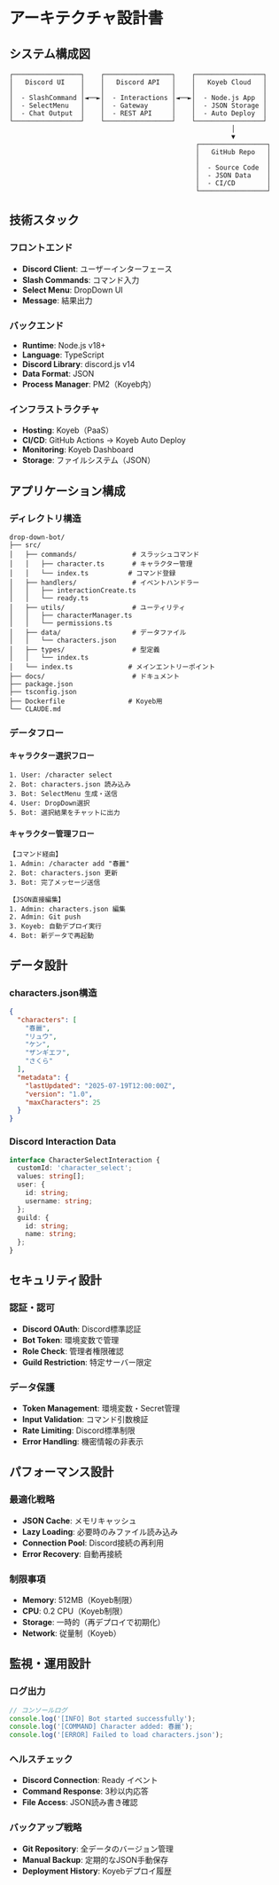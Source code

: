 # アーキテクチャ設計書

## システム構成図

```
┌─────────────────┐    ┌─────────────────┐    ┌─────────────────┐
│   Discord UI    │    │   Discord API   │    │   Koyeb Cloud   │
│                 │    │                 │    │                 │
│  - SlashCommand │◄──►│  - Interactions │◄──►│  - Node.js App  │
│  - SelectMenu   │    │  - Gateway      │    │  - JSON Storage │
│  - Chat Output  │    │  - REST API     │    │  - Auto Deploy  │
└─────────────────┘    └─────────────────┘    └─────────────────┘
                                                        │
                                                        ▼
                                               ┌─────────────────┐
                                               │   GitHub Repo   │
                                               │                 │
                                               │  - Source Code  │
                                               │  - JSON Data    │
                                               │  - CI/CD        │
                                               └─────────────────┘
```

## 技術スタック

### フロントエンド
- **Discord Client**: ユーザーインターフェース
- **Slash Commands**: コマンド入力
- **Select Menu**: DropDown UI
- **Message**: 結果出力

### バックエンド
- **Runtime**: Node.js v18+
- **Language**: TypeScript
- **Discord Library**: discord.js v14
- **Data Format**: JSON
- **Process Manager**: PM2（Koyeb内）

### インフラストラクチャ
- **Hosting**: Koyeb（PaaS）
- **CI/CD**: GitHub Actions → Koyeb Auto Deploy
- **Monitoring**: Koyeb Dashboard
- **Storage**: ファイルシステム（JSON）

## アプリケーション構成

### ディレクトリ構造
```
drop-down-bot/
├── src/
│   ├── commands/              # スラッシュコマンド
│   │   ├── character.ts       # キャラクター管理
│   │   └── index.ts          # コマンド登録
│   ├── handlers/              # イベントハンドラー
│   │   ├── interactionCreate.ts
│   │   └── ready.ts
│   ├── utils/                 # ユーティリティ
│   │   ├── characterManager.ts
│   │   └── permissions.ts
│   ├── data/                  # データファイル
│   │   └── characters.json
│   ├── types/                 # 型定義
│   │   └── index.ts
│   └── index.ts              # メインエントリーポイント
├── docs/                      # ドキュメント
├── package.json
├── tsconfig.json
├── Dockerfile                # Koyeb用
└── CLAUDE.md
```

### データフロー

#### キャラクター選択フロー
```
1. User: /character select
2. Bot: characters.json 読み込み
3. Bot: SelectMenu 生成・送信
4. User: DropDown選択
5. Bot: 選択結果をチャットに出力
```

#### キャラクター管理フロー
```
【コマンド経由】
1. Admin: /character add "春麗"
2. Bot: characters.json 更新
3. Bot: 完了メッセージ送信

【JSON直接編集】
1. Admin: characters.json 編集
2. Admin: Git push
3. Koyeb: 自動デプロイ実行
4. Bot: 新データで再起動
```

## データ設計

### characters.json構造
```json
{
  "characters": [
    "春麗",
    "リュウ",
    "ケン",
    "ザンギエフ",
    "さくら"
  ],
  "metadata": {
    "lastUpdated": "2025-07-19T12:00:00Z",
    "version": "1.0",
    "maxCharacters": 25
  }
}
```

### Discord Interaction Data
```typescript
interface CharacterSelectInteraction {
  customId: 'character_select';
  values: string[];
  user: {
    id: string;
    username: string;
  };
  guild: {
    id: string;
    name: string;
  };
}
```

## セキュリティ設計

### 認証・認可
- **Discord OAuth**: Discord標準認証
- **Bot Token**: 環境変数で管理
- **Role Check**: 管理者権限確認
- **Guild Restriction**: 特定サーバー限定

### データ保護
- **Token Management**: 環境変数・Secret管理
- **Input Validation**: コマンド引数検証
- **Rate Limiting**: Discord標準制限
- **Error Handling**: 機密情報の非表示

## パフォーマンス設計

### 最適化戦略
- **JSON Cache**: メモリキャッシュ
- **Lazy Loading**: 必要時のみファイル読み込み
- **Connection Pool**: Discord接続の再利用
- **Error Recovery**: 自動再接続

### 制限事項
- **Memory**: 512MB（Koyeb制限）
- **CPU**: 0.2 CPU（Koyeb制限）
- **Storage**: 一時的（再デプロイで初期化）
- **Network**: 従量制（Koyeb）

## 監視・運用設計

### ログ出力
```typescript
// コンソールログ
console.log('[INFO] Bot started successfully');
console.log('[COMMAND] Character added: 春麗');
console.log('[ERROR] Failed to load characters.json');
```

### ヘルスチェック
- **Discord Connection**: Ready イベント
- **Command Response**: 3秒以内応答
- **File Access**: JSON読み書き確認

### バックアップ戦略
- **Git Repository**: 全データのバージョン管理
- **Manual Backup**: 定期的なJSON手動保存
- **Deployment History**: Koyebデプロイ履歴